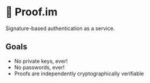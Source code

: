 # 🔏 Proof.im

Signature-based authentication as a service.

## Goals

- No private keys, ever!
- No passwords, ever!
- Proofs are independently cryptographically verifiable
